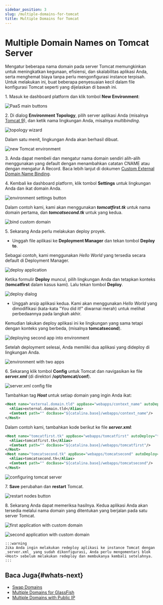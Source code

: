 ```yaml
---
sidebar_position: 3
slug: /multiple-domains-for-tomcat
title: Multiple Domains for Tomcat
---
```

# Multiple Domain Names on Tomcat Server

Mengatur beberapa nama domain pada server Tomcat memungkinkan untuk meningkatkan kegunaan, efisiensi, dan skalabilitas aplikasi Anda, serta menghemat biaya tanpa perlu mengonfigurasi instance terpisah. Untuk melakukan ini, buat beberapa penyesuaian kecil dalam file konfigurasi Tomcat seperti yang dijelaskan di bawah ini.

1\. Masuk ke dashboard platform dan klik tombol **New Environment**:

![PaaS main buttons](#)

2\. Di dialog **Environment Topology**, pilih server aplikasi Anda (misalnya [Tomcat 9](https://docs.dewacloud.com/docs/tomcat/)), dan ketik nama lingkungan Anda, misalnya _multibinding_.

![topology wizard](#)

Dalam satu menit, lingkungan Anda akan berhasil dibuat.

![new Tomcat environment](#)

3\. Anda dapat membeli dan mengatur nama domain sendiri alih-alih menggunakan yang default dengan menambahkan catatan CNAME atau dengan mengatur A Record. Baca lebih lanjut di dokumen [Custom External Domain Name Binding](https://docs.dewacloud.com/docs/custom-domains/).

4\. Kembali ke dashboard platform, klik tombol **Settings** untuk lingkungan Anda dan ikat domain Anda.

![environment settings button](#)

Dalam contoh kami, kami akan menggunakan _**tomcatfirst.tk**_ untuk nama domain pertama, dan _**tomcatsecond.tk**_ untuk yang kedua.

![bind custom domain](#)

5\. Sekarang Anda perlu melakukan deploy proyek.

  * Unggah file aplikasi ke **Deployment Manager** dan tekan tombol **Deploy to**.

Sebagai contoh, kami menggunakan _Hello World_ yang tersedia secara default di Deployment Manager.

![deploy application](#)

Ketika formulir **Deploy** muncul, pilih lingkungan Anda dan tetapkan konteks (**tomcatfirst** dalam kasus kami). Lalu tekan tombol **Deploy**.

![deploy dialog](#)

  * Unggah arsip aplikasi kedua. Kami akan menggunakan _Hello World_ yang dimodifikasi (kata-kata "You did it!" diwarnai merah) untuk melihat perbedaannya pada langkah akhir.

Kemudian lakukan deploy aplikasi ini ke lingkungan yang sama tetapi dengan konteks yang berbeda, (misalnya **tomcatsecond**).

![deploying second app into environment](#)

Setelah deployment selesai, Anda memiliki dua aplikasi yang dideploy di lingkungan Anda.

![environment with two apps](#)

6\. Sekarang klik tombol **Config** untuk Tomcat dan navigasikan ke file _**server.xml**_ (di direktori **/opt/tomcat/conf**).

![server.xml config file](#)

Tambahkan tag _**Host**_ untuk setiap domain yang ingin Anda ikat:

```xml
<Host name="external.domain.tld" appBase="webapps/context_name" autoDeploy="true">
  <Alias>external.domain.tld</Alias>
  <Context path="" docBase="${catalina.base}/webapps/context_name"/>
</Host>
```

Dalam contoh kami, tambahkan kode berikut ke file _**server.xml**_:

```xml
<Host name="tomcatfirst.tk" appBase="webapps/tomcatfirst" autoDeploy="true">
  <Alias>tomcatfirst.tk</Alias>
  <Context path="" docBase="${catalina.base}/webapps/tomcatfirst"/>
</Host>
<Host name="tomcatsecond.tk" appBase="webapps/tomcatsecond" autoDeploy="true">
  <Alias>tomcatsecond.tk</Alias>
  <Context path="" docBase="${catalina.base}/webapps/tomcatsecond"/>
</Host>
```

![configuring tomcat server](#)

7\. **Save** perubahan dan **restart** Tomcat.

![restart nodes button](#)

8\. Sekarang Anda dapat memeriksa hasilnya. Kedua aplikasi Anda akan tersedia melalui nama domain yang ditentukan yang berjalan pada satu server Tomcat.

![first application with custom domain](#)

![second application with custom domain](#)

```
:::warning
Jika Anda ingin melakukan redeploy aplikasi ke instance Tomcat dengan _server.xml_ yang sudah dikonfigurasi, Anda perlu mengomentari blok <Host> sebelum melakukan redeploy dan membukanya kembali setelahnya.
:::
```

## Baca Juga{#whats-next}

  * [Swap Domains](https://docs.dewacloud.com/docs/swap-domains/)
  * [Multiple Domains for GlassFish](https://docs.dewacloud.com/docs/multiple-domains-glassfish/)
  * [Multiple Domains with Public IP](https://docs.dewacloud.com/docs/multiple-domains/)